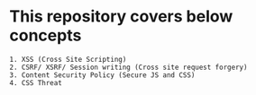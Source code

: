 # This repository covers below concepts
    1. XSS (Cross Site Scripting)
    2. CSRF/ XSRF/ Session writing (Cross site request forgery)
    3. Content Security Policy (Secure JS and CSS)
    4. CSS Threat
